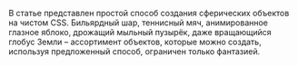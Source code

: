 В статье представлен простой способ создания сферических объектов на чистом CSS. 
Бильярдный шар, теннисный мяч, анимированное глазное яблоко, дрожащий мыльный 
пузырёк, даже вращающийся глобус Земли – ассортимент объектов, которые можно 
создать, используя предложенный способ, ограничен только фантазией. 